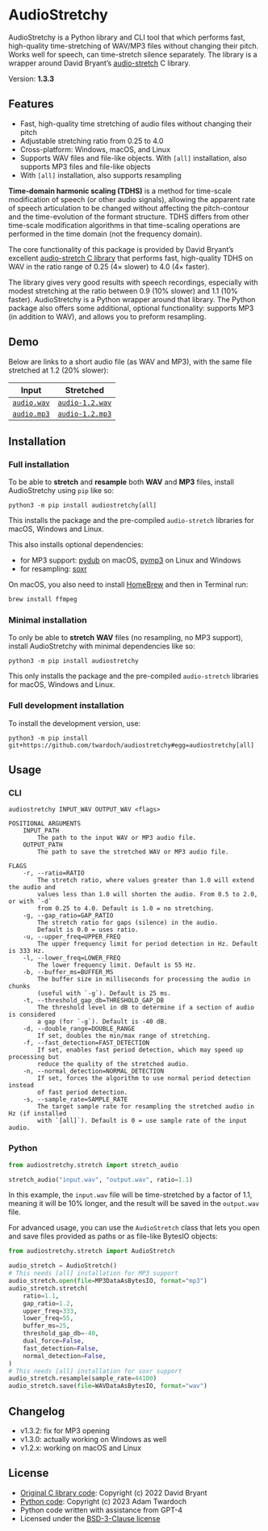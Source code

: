 # AudioStretchy

AudioStretchy is a Python library and CLI tool that which performs fast, high-quality time-stretching of WAV/MP3 files without changing their pitch. Works well for speech, can time-stretch silence separately. The library is a wrapper around David Bryant’s [audio-stretch](https://github.com/dbry/audio-stretch) C library. 

Version: **1.3.3**

## Features

- Fast, high-quality time stretching of audio files without changing their pitch
- Adjustable stretching ratio from 0.25 to 4.0
- Cross-platform: Windows, macOS, and Linux
- Supports WAV files and file-like objects. With `[all]` installation, also supports MP3 files and file-like objects
- With `[all]` installation, also supports resampling

**Time-domain harmonic scaling (TDHS)** is a method for time-scale modification of speech (or other audio signals), allowing the apparent rate of speech articulation to be changed without affecting the pitch-contour and the time-evolution of the formant structure. TDHS differs from other time-scale modification algorithms in that time-scaling operations are performed in the time domain (not the frequency domain).

The core functionality of this package is provided by David Bryant’s excellent [audio-stretch C library](https://github.com/dbry/audio-stretch) that performs fast, high-quality TDHS on WAV in the ratio range of 0.25 (4× slower) to 4.0 (4× faster). 

The library gives very good results with speech recordings, especially with modest stretching at the ratio between 0.9 (10% slower) and 1.1 (10% faster). AudioStretchy is a Python wrapper around that library. The Python package also offers some additional, optional functionality: supports MP3 (in addition to WAV), and allows you to preform resampling.

## Demo

Below are links to a short audio file (as WAV and MP3), with the same file stretched at 1.2 (20% slower):

| Input                                                                             | Stretched                                                                                 |
| --------------------------------------------------------------------------------- | ----------------------------------------------------------------------------------------- |
| [`audio.wav`](https://github.com/twardoch/audiostretchy/raw/main/tests/audio.wav) | [`audio-1.2.wav`](https://github.com/twardoch/audiostretchy/raw/main/tests/audio-1.2.wav) |
| [`audio.mp3`](https://github.com/twardoch/audiostretchy/raw/main/tests/audio.mp3) | [`audio-1.2.mp3`](https://github.com/twardoch/audiostretchy/raw/main/tests/audio-1.2.mp3) |


## Installation

### Full installation

To be able to **stretch** and **resample** both **WAV** and **MP3** files, install AudioStretchy using `pip` like so:

```
python3 -m pip install audiostretchy[all]
```

This installs the package and the pre-compiled `audio-stretch` libraries for macOS, Windows and Linux. 

This also installs optional dependencies: 

- for MP3 support: [pydub](https://pypi.org/project/pydub/) on macOS, [pymp3](https://pypi.org/project/pymp3/) on Linux and Windows
- for resampling: [soxr](https://pypi.org/project/soxr/)

On macOS, you also need to install [HomeBrew](https://brew.sh/) and then in Terminal run: 

```bash
brew install ffmpeg
```

### Minimal installation

To only be able to **stretch** **WAV** files (no resampling, no MP3 support), install AudioStretchy with minimal dependencies like so: 

```
python3 -m pip install audiostretchy
```

This only installs the package and the pre-compiled `audio-stretch` libraries for macOS, Windows and Linux. 

### Full development installation

To install the development version, use:

```
python3 -m pip install git+https://github.com/twardoch/audiostretchy#egg=audiostretchy[all]
```

## Usage

### CLI

```
audiostretchy INPUT_WAV OUTPUT_WAV <flags>

POSITIONAL ARGUMENTS
    INPUT_PATH
        The path to the input WAV or MP3 audio file.
    OUTPUT_PATH
        The path to save the stretched WAV or MP3 audio file.

FLAGS
    -r, --ratio=RATIO
        The stretch ratio, where values greater than 1.0 will extend the audio and 
        values less than 1.0 will shorten the audio. From 0.5 to 2.0, or with `-d` 
        from 0.25 to 4.0. Default is 1.0 = no stretching.
    -g, --gap_ratio=GAP_RATIO
        The stretch ratio for gaps (silence) in the audio. 
        Default is 0.0 = uses ratio.
    -u, --upper_freq=UPPER_FREQ
        The upper frequency limit for period detection in Hz. Default is 333 Hz.
    -l, --lower_freq=LOWER_FREQ
        The lower frequency limit. Default is 55 Hz.
    -b, --buffer_ms=BUFFER_MS
        The buffer size in milliseconds for processing the audio in chunks 
        (useful with `-g`). Default is 25 ms.
    -t, --threshold_gap_db=THRESHOLD_GAP_DB
        The threshold level in dB to determine if a section of audio is considered 
        a gap (for `-g`). Default is -40 dB.
    -d, --double_range=DOUBLE_RANGE
        If set, doubles the min/max range of stretching.
    -f, --fast_detection=FAST_DETECTION
        If set, enables fast period detection, which may speed up processing but 
        reduce the quality of the stretched audio.
    -n, --normal_detection=NORMAL_DETECTION
        If set, forces the algorithm to use normal period detection instead 
        of fast period detection.
    -s, --sample_rate=SAMPLE_RATE
        The target sample rate for resampling the stretched audio in Hz (if installed 
        with `[all]`). Default is 0 = use sample rate of the input audio.
```

### Python

```python
from audiostretchy.stretch import stretch_audio

stretch_audio("input.wav", "output.wav", ratio=1.1)
```

In this example, the `input.wav` file will be time-stretched by a factor of 1.1, meaning it will be 10% longer, and the result will be saved in the `output.wav` file.

For advanced usage, you can use the `AudioStretch` class that lets you open and save files provided as paths or as file-like BytesIO objects: 

```python
from audiostretchy.stretch import AudioStretch

audio_stretch = AudioStretch()
# This needs [all] installation for MP3 support
audio_stretch.open(file=MP3DataAsBytesIO, format="mp3") 
audio_stretch.stretch(
    ratio=1.1,
    gap_ratio=1.2,
    upper_freq=333,
    lower_freq=55,
    buffer_ms=25,
    threshold_gap_db=-40,
    dual_force=False,
    fast_detection=False,
    normal_detection=False,
)
# This needs [all] installation for soxr support
audio_stretch.resample(sample_rate=44100) 
audio_stretch.save(file=WAVDataAsBytesIO, format="wav")
```

## Changelog

- v1.3.2: fix for MP3 opening
- v1.3.0: actually working on Windows as well
- v1.2.x: working on macOS and Linux

## License

- [Original C library code](https://github.com/dbry/audio-stretch): Copyright (c) 2022 David Bryant
- [Python code](https://github.com/twardoch/audiostretchy): Copyright (c) 2023 Adam Twardoch
- Python code written with assistance from GPT-4
- Licensed under the [BSD-3-Clause license](./LICENSE.txt)
